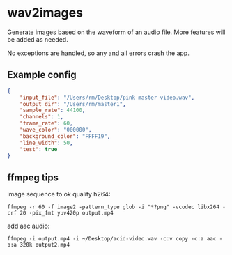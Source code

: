 # wav2images

Generate images based on the waveform of an audio file. More features will be added as needed.

No exceptions are handled, so any and all errors crash the app.

## Example config

```json
{
    "input_file": "/Users/rm/Desktop/pink master video.wav",
    "output_dir": "/Users/rm/master1",
    "sample_rate": 44100,
    "channels": 1,
    "frame_rate": 60,
    "wave_color": "000000",
    "background_color": "FFFF19",
    "line_width": 50,
    "test": true
}
```

## ffmpeg tips

image sequence to ok quality h264:

    ffmpeg -r 60 -f image2 -pattern_type glob -i "*?png" -vcodec libx264 -crf 20 -pix_fmt yuv420p output.mp4

add aac audio:

    ffmpeg -i output.mp4 -i ~/Desktop/acid-video.wav -c:v copy -c:a aac -b:a 320k output2.mp4
